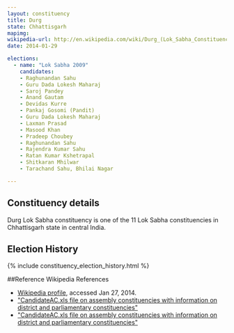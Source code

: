```yaml
---
layout: constituency
title: Durg
state: Chhattisgarh
mapimg: 
wikipedia-url: http://en.wikipedia.com/wiki/Durg_(Lok_Sabha_Constituency)
date: 2014-01-29

elections: 
  - name: "Lok Sabha 2009"
    candidates: 
    - Raghunandan Sahu 
    - Guru Dada Lokesh Maharaj 
    - Saroj Pandey 
    - Anand Gautam 
    - Devidas Kurre 
    - Pankaj Gosomi (Pandit) 
    - Guru Dada Lokesh Maharaj 
    - Laxman Prasad 
    - Masood Khan 
    - Pradeep Choubey 
    - Raghunandan Sahu 
    - Rajendra Kumar Sahu 
    - Ratan Kumar Kshetrapal 
    - Shitkaran Mhilwar 
    - Tarachand Sahu, Bhilai Nagar 

---
```

## Constituency details
Durg Lok Sabha constituency is one of the 11 Lok Sabha constituencies in Chhattisgarh state in central India.




## Election History
{% include constituency_election_history.html %}

##Reference
Wikipedia References
- [Wikipedia profile]({{page.profile.wikipedia}}), accessed Jan 27, 2014.
- ["CandidateAC.xls file on assembly constituencies with information on district and parliamentary constituencies"][wiki1]
- ["CandidateAC.xls file on assembly constituencies with information on district and parliamentary constituencies"][wiki2]

[wiki1]: http://genesys.eci.gov.in/fullcandidatelist/uireports.aspx
[wiki2]: http://www.delimitation-india.com/Final_Publications/Chhattisgarh/Chhattisgarh.pdf
